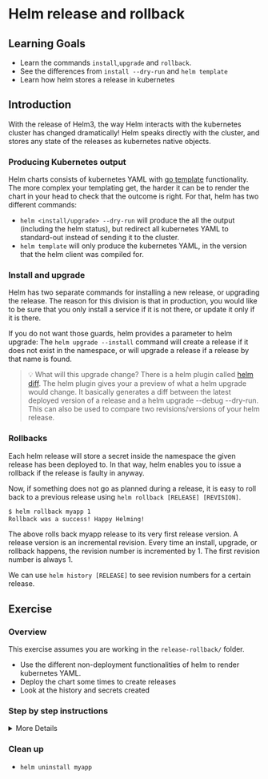 # Helm release and rollback

## Learning Goals

- Learn the commands `install`,`upgrade` and `rollback`.
- See the differences from `install --dry-run` and `helm template`
- Learn how helm stores a release in kubernetes

## Introduction

With the release of Helm3, the way Helm interacts with the kubernetes cluster has changed dramatically!
Helm speaks directly with the cluster, and stores any state of the releases as kubernetes native objects.

### Producing Kubernetes output

Helm charts consists of kubernetes YAML with [go template](https://helm.sh/docs/chart_template_guide/functions_and_pipelines/) functionality.
The more complex your templating get, the harder it can be to render the chart in your head to check that the outcome is right.
For that, helm has two different commands:

- `helm <install/upgrade> --dry-run` will produce the all the output (including the helm status), but redirect all kubernetes YAML to standard-out instead of sending it to the cluster.
- `helm template` will only produce the kubernetes YAML, in the version that the helm client was compiled for.

### Install and upgrade

Helm has two separate commands for installing a new release, or upgrading the release. The reason for this division is that in production, you would like to be sure that you only install a service if it is not there, or update it only if it is there.

If you do not want those guards, helm provides a parameter to helm upgrade:
The `helm upgrade --install` command will create a release if it does not exist in the namespace, or will upgrade a release if a release by that name is found.

>:bulb: What will this upgrade change?
> There is a helm plugin called [helm diff](https://artifacthub.io/packages/helm-plugin/diff/diff).
> The helm plugin gives your a preview of what a helm upgrade would change. It basically generates a diff between the latest deployed version of a release and a helm upgrade --debug --dry-run. This can also be used to compare two revisions/versions of your helm release.

### Rollbacks

Each helm release will store a secret inside the namespace the given release has been deployed to. In that way, helm enables you to issue a rollback if the release is faulty in anyway.

Now, if something does not go as planned during a release, it is easy to roll back to a previous release using `helm rollback [RELEASE] [REVISION]`.

```sh
$ helm rollback myapp 1
Rollback was a success! Happy Helming!
```

The above rolls back myapp release to its very first release version.
A release version is an incremental revision. Every time an install, upgrade, or rollback happens, the revision number is incremented by 1. The first revision number is always 1.

We can use `helm history [RELEASE]` to see revision numbers for a certain release.

## Exercise

### Overview

This exercise assumes you are working in the `release-rollback/` folder.

- Use the different non-deployment functionalities of helm to render kubernetes YAML.
- Deploy the chart some times to create releases
- Look at the history and secrets created

### Step by step instructions

<details>
<summary>More Details</summary>

**Use the different non-deployment functionalities of helm to render kubernetes YAML**

Let us start with seeing the difference between install --dry-run and template.

- Run install and observe the three parts of the output: `helm install --dry-run myapp sentence-app/`

> :bulb: Can you find out where the NOTES: section of the output is generated from? 

- In order only to get the rendered kubernetes YAML, helm template will be a better fit: `helm template myapp sentence-app/`

**Deploy the chart some times to create releases**

- Run `helm upgrade --install myapp sentence-app/` twice, and observe the different behaviour in output.
- Run `helm list` to see the release, and the revision state.
- Run `helm history myapp` and look at the two revisions made. Output should look like below.

```sh
$ helm history myapp 
REVISION        UPDATED                         STATUS          CHART                   APP VERSION     DESCRIPTION     
1               Fri May 28 11:38:49 2021        superseded      sentence-app-0.1.0      1.16.0          Install complete
2               Fri May 28 11:39:13 2021        deployed        sentence-app-0.1.0      1.16.0          Upgrade complete
```

- Run `helm get values myapp` and observe the output.

> :bulb: why are there no user-supplied values, even though we have a values.yaml file outside the chart?

<details>
<summary>Solution</summary>

The reason is that none of our two upgrade commands took the values.yaml file as a parameter.

</details>

- Run `helm diff upgrade myapp sentence-app -f values.yaml` to see what changes the values in `values.yaml` would have to out release.
- Apply the values, run: `helm upgrade --install myapp sentence-app/ -f values.yaml` to create a new release with the values applied as well.
- Rerun `helm get values myapp` and observe the changed output.

**Look at the history and secrets created**

Let us have a look deeper inside how helm stores the release data.

- `kubectl get secrets` to see the releases as secrets files.

> Note: the release secrets are a specific helm type `helm.sh/release.v1` of secret. Different types vary in terms of the validations performed and the constraints Kubernetes imposes on them.

- Look closer at one of the secrets with: `kubectl describe secrets sh.helm.release.v1.myapp.v2`

```sh
$ kubectl describe secrets sh.helm.release.v1.myapp.v2
Name:         sh.helm.release.v1.myapp.v2
Namespace:    user1
Labels:       modifiedAt=1622202110
              name=myapp
              owner=helm
              status=superseded
              version=2
Annotations:  <none>

Type:  helm.sh/release.v1

Data
====
release:  4444 bytes
```

This gives us some overall information about the release, but does not really tell us where the release data is stored.

- `kubectl get secret sh.helm.release.v1.myapp.v2 -o json` will give us the entire secret, including the `release` field.

> :bulb: the release field is not human readable as it is now.
> So in order to decode the data, you have to:
>
>- base64 decode - Kubernetes secrets encoding
>- base64 decode (again) - Helm encoding
>- gzip decompress - Helm zipping

- Run `kubectl get secret sh.helm.release.v1.myapp.v2 -o jsonpath="{ .data.release }" | base64 -d | base64 -d | gunzip -c` to see the all kubernetes object that was deployed with this helm release.

Now that we have seen how helm stores the data for a release, let us try to make a rollback to the initial release.

- Run `helm rollback myapp 1` to issue a rollback.

- Run `helm history myapp` to see the list of releases.

> :bulb: why does a rollback create a new release?

</details>

### Clean up

- `helm uninstall myapp`

